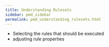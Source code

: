 ```yaml
---
title: Understanding Rulesets
sidebar: pmd_sidebar
permalink: pmd_understanding_rulesets.html
---
```


* Selecting the rules that should be executed
* adjusting rule properties
